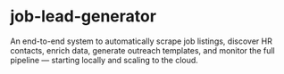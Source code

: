 # job-lead-generator
An end-to-end system to automatically scrape job listings, discover HR contacts, enrich data, generate outreach templates, and monitor the full pipeline — starting locally and scaling to the cloud.

